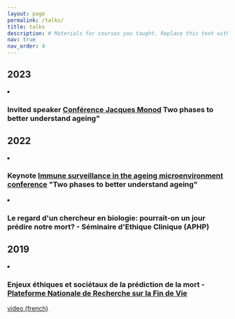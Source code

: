```yaml
---
layout: page
permalink: /talks/
title: talks
description: # Materials for courses you taught. Replace this text with your description.
nav: true
nav_order: 4
---
```

<div class="publications">
<h2 class="year">2023</h2>
<li><p><h3>Invited speaker <a href="https://www.insb.cnrs.fr/fr/croissance-et-regeneration-durant-le-developpement-et-le-vieillissement">Conférence Jacques Monod</a> Two phases to better understand ageing"</h3></li>
<h2 class="year">2022</h2>
<li><p><h3>Keynote <a href="https://www.immunology.org/events/immune-surveillance-in-the-ageing-microenvironment">Immune surveillance in the ageing microenvironment conference</a> "Two phases to better understand ageing"</h3></li>
<li><p><h3>Le regard d'un chercheur en biologie: pourrait-on un jour prédire notre mort? - Séminaire d'Ethique Clinique (APHP) </h3></li>
 
<h2 class="year">2019</h2>
<li><p><h3>Enjeux éthiques et sociétaux de la prédiction de la mort - <a href = "https://www.plateforme-recherche-findevie.fr/">Plateforme Nationale de Recherche sur la Fin de Vie </a> </h3></li>
<p><a href="https://www.youtube.com/watch?v=AA60A5vhMeU&ab_channel=PlateformeRecherchefindevie ">video (french) </a>


 
